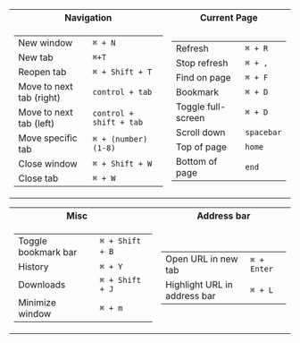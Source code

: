 <table>
<tr><th>Navigation</th><th>Current Page</th></tr>
<tr><td>

|||
|--|--|
|New window| `⌘ + N`|
|New tab| `⌘+T`|
|Reopen tab| `⌘ + Shift + T`|
|Move to next tab (right)|`control + tab`|
|Move to next tab (left)|`control + shift + tab`|
|Move specific tab|`⌘ + (number) (1-8)`|
|Close window| `⌘ + Shift + W` |
|Close tab| `⌘ + W`|

</td><td>

|||
|--|--|
|Refresh|`⌘ + R`|
|Stop refresh|`⌘ + ,`|
|Find on page|`⌘ + F`|
|Bookmark|`⌘ + D`|
|Toggle full-screen|`⌘ + D`|
|Scroll down|`spacebar`|
|Top of page|`home`|
|Bottom of page|`end`|


</td></tr> </table>

<table>
<tr><th>Misc‏‏‎ ‎‏‏‎ ‎‏‏‎ ‎‏‏‎ ‎‏‏‎ ‎‎‎‎</th><th>Address bar</th></tr>
<tr><td>

|||
|--|--|
|Toggle bookmark bar‏‏‎ ‎‏‏‎ ‎‏‏‎ ‎‏‏‎ ‎‏‏‎ ‎‏‏|`⌘ + Shift + B`‏‏‎ ‎‏‏‎ ‎‏‏‎ ‎‏‏‎ ‎‏‏‎ ‎‏‏‎ ‎‏‏‎ ‎|
|History|`⌘ + Y`|
|Downloads|`⌘ + Shift + J`|
|Minimize window|`⌘ + m`|

</td><td>

|||
|--|--|
|Open URL in new tab|`⌘ + Enter`|
|Highlight URL in address bar|`⌘ + L`|

</td></tr> </table>
